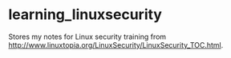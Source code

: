 # learning_linuxsecurity
Stores my notes for Linux security training from http://www.linuxtopia.org/LinuxSecurity/LinuxSecurity_TOC.html.
